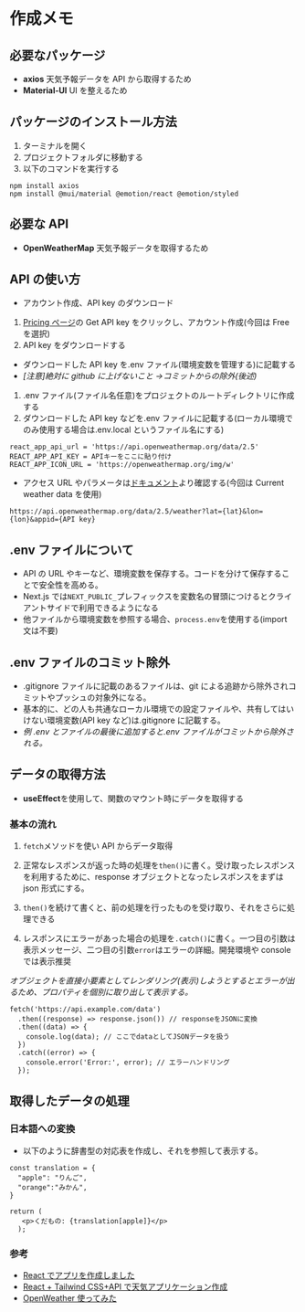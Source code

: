 # 作成メモ

## 必要なパッケージ

- **axios** 天気予報データを API から取得するため
- **Material-UI** UI を整えるため

## パッケージのインストール方法

1. ターミナルを開く
2. プロジェクトフォルダに移動する
3. 以下のコマンドを実行する

```
npm install axios
npm install @mui/material @emotion/react @emotion/styled

```

## 必要な API

- **OpenWeatherMap** 天気予報データを取得するため

## API の使い方

- アカウント作成、API key のダウンロード

1. [Pricing ページ](https://openweathermap.org/price)の Get API key をクリックし、アカウント作成(今回は Free を選択)
2. API key をダウンロードする

- ダウンロードした API key を.env ファイル(環境変数を管理する)に記載する
- _[注意]絶対に github に上げないこと ->コミットからの除外(後述)_

1. .env ファイル(ファイル名任意)をプロジェクトのルートディレクトリに作成する
2. ダウンロードした API key などを.env ファイルに記載する(ローカル環境でのみ使用する場合は.env.local というファイル名にする)

```
react_app_api_url = 'https://api.openweathermap.org/data/2.5'
REACT_APP_API_KEY = APIキーをここに貼り付け
REACT_APP_ICON_URL = 'https://openweathermap.org/img/w'
```

- アクセス URL やパラメータは[ドキュメント](https://openweathermap.org/api)より確認する(今回は Current weather data を使用)

```
https://api.openweathermap.org/data/2.5/weather?lat={lat}&lon={lon}&appid={API key}
```

## .env ファイルについて

- API の URL やキーなど、環境変数を保存する。コードを分けて保存することで安全性を高める。
- Next.js では`NEXT_PUBLIC_`プレフィックスを変数名の冒頭につけるとクライアントサイドで利用できるようになる
- 他ファイルから環境変数を参照する場合、`process.env`を使用する(import 文は不要)

## .env ファイルのコミット除外

- .gitignore ファイルに記載のあるファイルは、git による追跡から除外されコミットやプッシュの対象外になる。
- 基本的に、どの人も共通なローカル環境での設定ファイルや、共有してはいけない環境変数(API key など)は.gitignore に記載する。
- _例 .env とファイルの最後に追加すると.env ファイルがコミットから除外される。_

## データの取得方法

- **useEffect**を使用して、関数のマウント時にデータを取得する

### 基本の流れ

1. `fetch`メソッドを使い API からデータ取得
2. 正常なレスポンスが返った時の処理を`then()`に書く。受け取ったレスポンスを利用するために、response オブジェクトとなったレスポンスをまずは json 形式にする。
3. `then()`を続けて書くと、前の処理を行ったものを受け取り、それをさらに処理できる

4. レスポンスにエラーがあった場合の処理を`.catch()`に書く。一つ目の引数は表示メッセージ、二つ目の引数`error`はエラーの詳細。開発環境や console では表示推奨

_オブジェクトを直接小要素としてレンダリング(表示)しようとするとエラーが出るため、プロパティを個別に取り出して表示する。_

```
fetch('https://api.example.com/data')
  .then((response) => response.json()) // responseをJSONに変換
  .then((data) => {
    console.log(data); // ここでdataとしてJSONデータを扱う
  })
  .catch((error) => {
    console.error('Error:', error); // エラーハンドリング
  });
```

## 取得したデータの処理

### 日本語への変換

- 以下のように辞書型の対応表を作成し、それを参照して表示する。

```
const translation = {
  "apple": "りんご",
  "orange":"みかん",
}

return (
   <p>くだもの: {translation[apple]}</p>
  );
```

### 参考

- [React でアプリを作成しました](https://qiita.com/kanfutrooper/items/d2e309174931362b1f8a)
- [React + Tailwind CSS+API で天気アプリケーション作成](https://reffect.co.jp/react/react-tailwind)
- [OpenWeather 使ってみた](https://zenn.dev/daifukuninja/articles/5e696cd0a75ba8)
